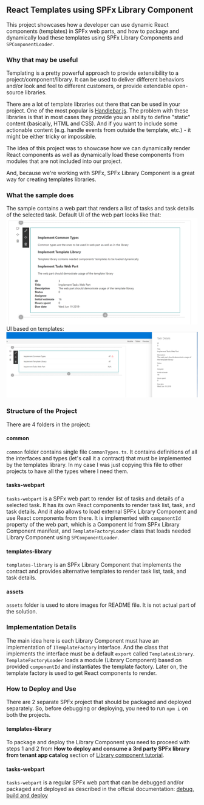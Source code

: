 ## React Templates using SPFx Library Component
This project showcases how a developer can use dynamic React components (templates) in SPFx web parts, and how to package and dynamically load these templates using SPFx Library Components and `SPComponentLoader`.

### Why that may be useful
Templating is a pretty powerful approach to provide extensibility to a project/component/library. It can be used to deliver different behaviors and/or look and feel to different customers, or provide extendable open-source libraries.

There are a lot of template libraries out there that can be used in your project. 
One of the most popular is [Handlebar.js](https://handlebarsjs.com/).
The problem with these libraries is that in most cases they provide you an ability to define "static" content (basically, HTML and CSS). And if you want to include some actionable content (e.g. handle events from outside the template, etc.) - it might be either tricky or impossible.

The idea of this project was to showcase how we can dynamically render React components as well as dynamically load these components from modules that are not included into our project.

And, because we're working with SPFx, SPFx Library Component is a great way for creating templates libraries.

### What the sample does
The sample contains a web part that renders a list of tasks and task details of the selected task.
Default UI of the web part looks like that:
![default](./assets/default.png)
UI based on templates:
![templates](./assets/library-component.png)

### Structure of the Project
There are 4 folders in the project:

#### common
`common` folder contains single file `CommonTypes.ts`. It contains definitions of all the interfaces and types (let's call it a contract) that must be implemented by the templates library. In my case I was just copying this file to other projects to have all the types where I need them.

#### tasks-webpart
`tasks-webpart` is a SPFx web part to render list of tasks and details of a selected task. It has its own React components to render task list, task, and task details. And it also allows to load external SPFx Library Component and use React components from there. It is implemented with `componentId` property of the web part, which is a Component Id from SPFx Library Component manifest, and `TemplateFactoryLoader` class that loads needed Library Component using `SPComponentLoader`.

#### templates-library
`templates-library` is an SPFx Library Component that implements the contract and provides alternative templates to render task list, task, and task details.

#### assets
`assets` folder is used to store images for README file. It is not actual part of the solution.

### Implementation Details
The main idea here is each Library Component must have an implementation of `ITemplateFactory` interface. And the class that implements the interface must be a default `export` called `TemplatesLibrary`.
`TemplateFactoryLoader` loads a module (Library Component) based on provided `componentId` and instantiates the template factory.
Later on, the template factory is used to get React components to render.

### How to Deploy and Use
There are 2 separate SPFx project that should be packaged and deployed separately.
So, before debugging or deploying, you need to run `npm i` on both the projects.

#### templates-library
To package and deploy the Library Component you need to proceed with steps 1 and 2 from **How to deploy and consume a 3rd party SPFx library from tenant app catalog** section of [Library component tutorial](https://docs.microsoft.com/en-us/sharepoint/dev/spfx/library-component-tutorial#how-to-deploy-and-consume-a-3rd-party-spfx-library-from-tenant-app-catalog).

#### tasks-webpart
`tasks-webpart` is a regular SPFx web part that can be debugged and/or packaged and deployed as described in the official documentation: [debug](https://docs.microsoft.com/en-us/sharepoint/dev/spfx/web-parts/get-started/build-a-hello-world-web-part), [build and deploy](https://docs.microsoft.com/en-us/sharepoint/dev/spfx/web-parts/basics/notes-on-solution-packaging)
